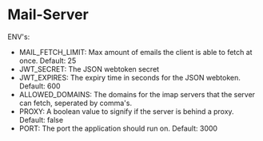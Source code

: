 # Mail-Server

ENV's:

- MAIL_FETCH_LIMIT: Max amount of emails the client is able to fetch at once. Default: 25
- JWT_SECRET: The JSON webtoken secret
- JWT_EXPIRES: The expiry time in seconds for the JSON webtoken. Default: 600
- ALLOWED_DOMAINS: The domains for the imap servers that the server can fetch, seperated by comma's.
- PROXY: A boolean value to signify if the server is behind a proxy. Default: false
- PORT: The port the application should run on. Default: 3000
